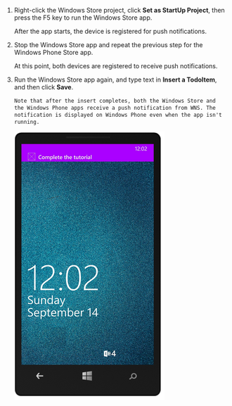
1. Right-click the Windows Store project, click **Set as StartUp Project**, then press the F5 key to run the Windows Store app.

    After the app starts, the device is registered for push notifications.

2. Stop the Windows Store app and repeat the previous step for the Windows Phone Store app.

    At this point, both devices are registered to receive push notifications.

3. Run the Windows Store app again, and type text in **Insert a TodoItem**, and then click **Save**.

       Note that after the insert completes, both the Windows Store and the Windows Phone apps receive a push notification from WNS. The notification is displayed on Windows Phone even when the app isn't running.

    ![](./media/app-service-mobile-windows-universal-test-push/mobile-quickstart-push5-wp8.png)



